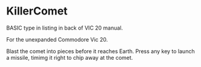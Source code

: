 # KillerComet
 BASIC type in listing in back of VIC 20 manual.

For the unexpanded Commodore Vic 20.

Blast the comet into pieces before it reaches Earth.  Press any key to launch a missile, timimg it right to chip away at the comet.
